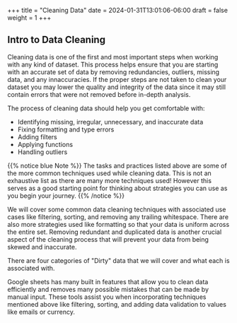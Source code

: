 +++
title = "Cleaning Data"
date = 2024-01-31T13:01:06-06:00
draft = false
weight = 1
+++

## Intro to Data Cleaning

Cleaning data is one of the first and most important steps when working with any kind of dataset. This process helps ensure that you are starting with an accurate set of data by removing redundancies, outliers, missing data, and any innaccuracies. If the proper steps are not taken to clean your dataset you may lower the quality and integrity of the data since it may still contain errors that were not removed before in-depth analysis.

The process of cleaning data should help you get comfortable with:
- Identifying missing, irregular, unnecessary, and inaccurate data
- Fixing formatting and type errors
- Adding filters
- Applying functions
- Handling outliers

{{% notice blue Note %}}
The tasks and practices listed above are some of the more common techniques used while cleaning data. This is not an exhaustive list as there are many more techniques used! However this serves as a good starting point for thinking about strategies you can use as you begin your journey.
{{% /notice %}}

We will cover some common data cleaning techniques with associated use cases like filtering, sorting, and removing any trailing whitespace. There are also more strategies used like formatting so that your data is uniform across the entire set. Removing redundant and duplicated data is another crucial aspect of the cleaning process that will prevent your data from being skewed and inaccurate.

There are four categories of "Dirty" data that we will cover and what each is associated with.

Google sheets has many built in features that allow you to clean data efficiently and removes many possible mistakes that can be made by manual input. These tools assist you when incorporating techniques mentioned above like filtering, sorting, and adding data validation to values like emails or currency.